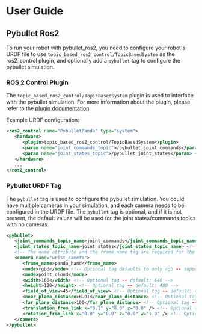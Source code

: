 # User Guide

## Pybullet Ros2

To run your robot with pybullet_ros2, you need to configure your robot's URDF file to use `topic_based_ros2_control/TopicBasedSystem` as the ros2_control plugin, and optionally add a `pybullet` tag to configure the pybullet simulation.

### ROS 2 Control Plugin

The `topic_based_ros2_control/TopicBasedSystem` plugin is used to interface with the pybullet simulation. For more information about the plugin, please refer to the [plugin documentation](https://github.com/PickNikRobotics/topic_based_ros2_control/blob/main/doc/user.md).

Example URDF configuration:

```xml
<ros2_control name="PybulletPanda" type="system">
   <hardware>
      <plugin>topic_based_ros2_control/TopicBasedSystem</plugin>
      <param name="joint_commands_topic">/pybullet_joint_commands</param> <!-- Should be the same as the joint_commands_topic_name in the pybullet tag -->
      <param name="joint_states_topic">/pybullet_joint_states</param> <!-- Should be the same as the joint_states_topic_name in the pybullet tag -->
   </hardware>
   ...
</ros2_control>
```

### Pybullet URDF Tag

The `pybullet` tag is used to configure the pybullet simulation. You could have multiple cameras in your simulation, and each camera needs to be configured in the URDF file. The `pybullet` tag is optional, and if it is not present, the default values will be used for the joint states/commands topics with no cameras.

```xml
<pybullet>
   <joint_commands_topic_name>joint_commands</joint_commands_topic_name> <!-- default: pybullet_joint_commands -->
   <joint_states_topic_name>joint_states</joint_states_topic_name> <!-- default: pybullet_joint_states -->
   <!-- The name attribute and the frame_name tag are required for the camera tag -->
   <camera name="wrist_camera">
      <frame_name>panda_hand</frame_name>
      <mode>rgbd</mode> <!-- Optional tag defaults to only rgb -- supported values: rgb, rgbd, depth, and point_cloud -->
      <mode>point_cloud</mode>
      <width>160</width> <!-- Optional tag -- default: 640 -->
      <height>120</height> <!-- Optional tag -- default: 480 -->
      <field_of_view>45</field_of_view> <!-- Optional tag -- default: 60 -->
      <near_plane_distance>0.01</near_plane_distance> <!-- Optional tag -- default: 0.01 -->
      <far_plane_distance>100</far_plane_distance> <!-- Optional tag -- default: 10.0 -->
      <translation_from_link x="0.1" y="0.0" z="0.0" /> <!-- Optional tag -- default: x=0.0 y=0.0 z=0.0 -->
      <rotation_from_link x="0.0" y="0.0" z="0.0" w="1.0" /> <!-- Optional tag -- default: x=0.0 y=0.0 z=0.0 w=1.0-->
   </camera>
</pybullet>
```

